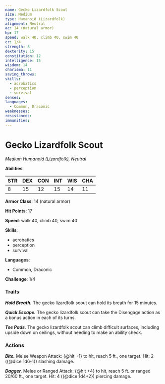 ```yaml
---
name: Gecko Lizardfolk Scout
size: Medium
type: Humanoid (Lizardfolk)
alignment: Neutral
ac: 14 (natural armor)
hp: 17
speed: walk 40, climb 40, swim 40
cr: 1/4
strength: 8
dexterity: 15
constitution: 12
intelligence: 15
wisdom: 14
charisma: 11
saving_throws:
skills:
  - acrobatics
  - perception
  - survival
senses: 
languages:
  - Common, Draconic
weaknesses:
resistances:
immunities:
---
```


# Gecko Lizardfolk Scout

*Medium Humanoid (Lizardfolk), Neutral*

**Abilities**

| STR | DEX | CON | INT | WIS | CHA |
| --- | --- | --- | --- | --- | --- |
| 8 | 15 | 12 | 15 | 14 | 11 |

**Armor Class**: 14 (natural armor)

**Hit Points**: 17

**Speed**: walk 40, climb 40, swim 40

**Skills**:
  - acrobatics
  - perception
  - survival

**Languages**:
  - Common, Draconic

**Challenge**: 1/4

### Traits
***Hold Breath.*** The gecko lizardfolk scout can hold its breath for 15 minutes.

***Quick Escape.*** The gecko lizardfolk scout can take the Disengage action as a bonus action in each of its turns.

***Toe Pads.*** The gecko lizardfolk scout can climb difficult surfaces, including upside down on ceilings, without needing to make an ability check.

### Actions
***Bite.*** Melee Weapon Attack: {@hit +1} to hit, reach 5 ft., one target. Hit: 2 ({@dice 1d6-1}) slashing damage.

***Dagger.*** Melee or Ranged Attack: {@hit +4} to hit, reach 5 ft. or ranged 20/60 ft., one target. Hit: 4 ({@dice 1d4+2}) piercing damage.

